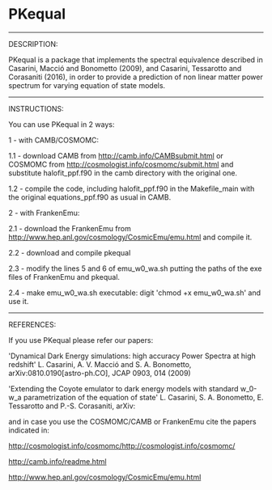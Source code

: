 # PKequal

------------------------------------------------------------------------
DESCRIPTION:

PKequal is a package that implements the spectral equivalence 
described in Casarini, Macció and Bonometto (2009), and Casarini, 
Tessarotto and Corasaniti (2016), in order to provide a prediction 
of non linear matter power spectrum for varying equation of state 
models.

------------------------------------------------------------------------
INSTRUCTIONS:

You can use PKequal in 2 ways:


1 - with CAMB/COSMOMC:

1.1 - download CAMB from http://camb.info/CAMBsubmit.html or COSMOMC 
from http://cosmologist.info/cosmomc/submit.html and substitute 
halofit_ppf.f90 in the camb directory with the original one.

1.2 - compile the code, including halofit_ppf.f90 in the 
Makefile_main with the original equations_ppf.f90 as usual in CAMB.


2 - with FrankenEmu: 

2.1 - download the FrankenEmu from 
http://www.hep.anl.gov/cosmology/CosmicEmu/emu.html and compile it. 

2.2 - download and compile pkequal

2.3 - modify the lines 5 and 6 of emu_w0_wa.sh putting the paths of 
the exe files of FrankenEmu and pkequal. 

2.4 - make emu_w0_wa.sh executable:
digit 'chmod +x emu_w0_wa.sh' and use it.


------------------------------------------------------------------------
REFERENCES:

If you use PKequal please refer our papers:
 
'Dynamical Dark Energy simulations: high accuracy Power Spectra at 
high redshift' L. Casarini, A. V. Macció and S. A. Bonometto, 
arXiv:0810.0190[astro-ph.CO], JCAP 0903, 014 (2009)

'Extending the Coyote emulator to dark energy models with standard 
w_0-w_a parametrization of the equation of state' L. Casarini, S. A. 
Bonometto, E. Tessarotto and P.-S. Corasaniti, arXiv:

and in case you use the COSMOMC/CAMB or FrankenEmu cite the papers 
indicated in:

http://cosmologist.info/cosmomc/http://cosmologist.info/cosmomc/

http://camb.info/readme.html

http://www.hep.anl.gov/cosmology/CosmicEmu/emu.html
